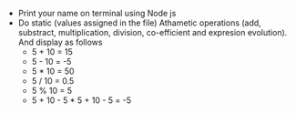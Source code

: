 - Print your name on terminal using Node js
- Do static (values assigned in the file) Athametic operations (add, substract, multiplication, division, co-efficient and expresion evolution). And display as follows
  - 5 + 10 = 15
  - 5 - 10 = -5
  - 5 * 10 = 50
  - 5 / 10 = 0.5
  - 5 % 10 = 5
  - 5 + 10 - 5 * 5 + 10 - 5 = -5
 
